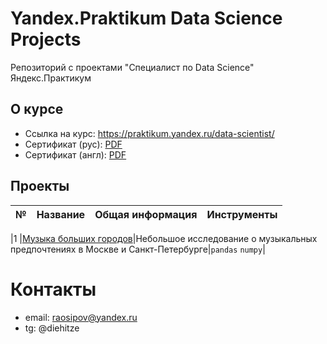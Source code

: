 # Yandex.Praktikum Data Science Projects
Репозиторий с проектами "Специалист по Data Science"  
Яндекс.Практикум
## О курсе

- Ссылка на курс: https://praktikum.yandex.ru/data-scientist/
- Сертификат (рус): [PDF](yandex_praktikum_ru.pdf)
- Сертификат (англ): [PDF](yandex_praktikum_en.pdf)

## Проекты

|№| Название | Общая информация | Инструменты |
|:---|:-------------------|:----------------------------------------------------------|:-----------:|

|1   |[Музыка больших городов](01_yandex_music/yandex_music.ipynb)|Небольшое исследование о музыкальных предпочтениях в Москве и Санкт-Петербурге|`pandas` `numpy`|

# Контакты

- email: raosipov@yandex.ru
- tg: @diehitze
